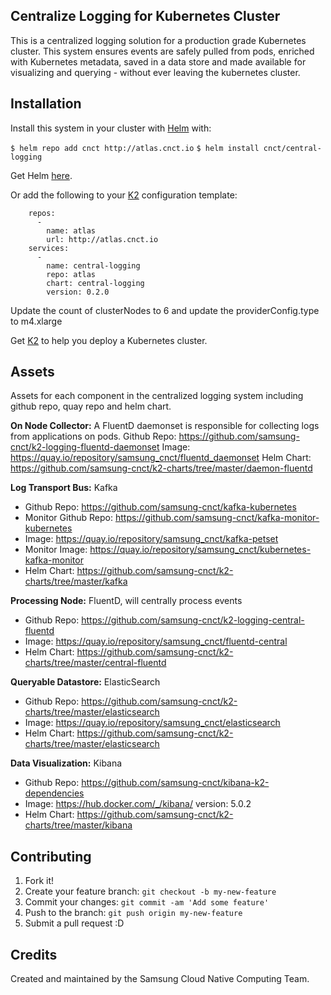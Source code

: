 ## Centralize Logging for Kubernetes Cluster
This is a centralized logging solution for a production grade Kubernetes cluster. This system ensures events are safely pulled from pods, enriched with Kubernetes metadata, saved in a data store and made available for visualizing and querying - without ever leaving the kubernetes cluster.

## Installation
Install this system in your cluster with [Helm](https://github.com/kubernetes/helm) with:

```$ helm repo add cnct http://atlas.cnct.io```
```$ helm install cnct/central-logging```

Get Helm [here](https://github.com/kubernetes/helm/blob/master/docs/install.md).

Or add the following to your [K2](https://github.com/samsung-cnct/k2) configuration template:

```  clusterServices:
    repos:
      -
        name: atlas
        url: http://atlas.cnct.io
    services:
      -
        name: central-logging
        repo: atlas
        chart: central-logging
        version: 0.2.0
```

Update the count of clusterNodes to 6 and update the providerConfig.type to m4.xlarge

Get [K2](https://github.com/samsung-cnct/k2) to help you deploy a Kubernetes cluster.

## Assets
Assets for each component in the centralized logging system including github repo, quay repo and helm chart.

**On Node Collector:** A FluentD daemonset is responsible for collecting logs from applications on pods.
Github Repo: https://github.com/samsung-cnct/k2-logging-fluentd-daemonset
Image: https://quay.io/repository/samsung_cnct/fluentd_daemonset
Helm Chart: https://github.com/samsung-cnct/k2-charts/tree/master/daemon-fluentd

**Log Transport Bus:** Kafka
* Github Repo: https://github.com/samsung-cnct/kafka-kubernetes
* Monitor Github Repo: https://github.com/samsung-cnct/kafka-monitor-kubernetes
* Image: https://quay.io/repository/samsung_cnct/kafka-petset
* Monitor Image: https://quay.io/repository/samsung_cnct/kubernetes-kafka-monitor
* Helm Chart: https://github.com/samsung-cnct/k2-charts/tree/master/kafka

**Processing Node:** FluentD, will centrally process events
* Github Repo: https://github.com/samsung-cnct/k2-logging-central-fluentd
* Image: https://quay.io/repository/samsung_cnct/fluentd-central
* Helm Chart: https://github.com/samsung-cnct/k2-charts/tree/master/central-fluentd

**Queryable Datastore:** ElasticSearch
* Github Repo: https://github.com/samsung-cnct/k2-charts/tree/master/elasticsearch
* Image: https://quay.io/repository/samsung_cnct/elasticsearch
* Helm Chart: https://github.com/samsung-cnct/k2-charts/tree/master/elasticsearch

**Data Visualization:** Kibana
* Github Repo: https://github.com/samsung-cnct/kibana-k2-dependencies
* Image: https://hub.docker.com/_/kibana/ version: 5.0.2
* Helm Chart: https://github.com/samsung-cnct/k2-charts/tree/master/kibana

## Contributing

1. Fork it!
2. Create your feature branch: `git checkout -b my-new-feature`
3. Commit your changes: `git commit -am 'Add some feature'`
4. Push to the branch: `git push origin my-new-feature`
5. Submit a pull request :D

## Credits

Created and maintained by the Samsung Cloud Native Computing Team.
